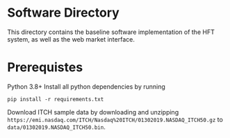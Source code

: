# Software Directory
This directory contains the baseline software implementation of the HFT system, as well as the web market interface.

# Prerequistes
Python 3.8+
Install all python dependencies by running
```
pip install -r requirements.txt
```

Download ITCH sample data by downloading and unzipping `https://emi.nasdaq.com/ITCH/Nasdaq%20ITCH/01302019.NASDAQ_ITCH50.gz` to `data/01302019.NASDAQ_ITCH50.bin`.